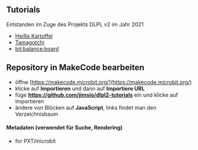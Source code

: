 ## Tutorials

Entstanden im Zuge des Projekts DLPL v2 im Jahr 2021

* [Heiße Kartoffel](/dlpl2-tutorials/heisse-kartoffel)
* [Tamagotchi](/dlpl-tutorials/tamagotchi-v2)
* [bit:balance:board](/dlpl-tutorials/bit-balance-board)

## Repository in MakeCode bearbeiten

* öffne [https://makecode.microbit.org/](https://makecode.microbit.org/)
* klicke auf **Importieren** und dann auf **Importiere URL**
* füge **https://github.com/jimsio/dlpl2-tutorials** ein und klicke auf Importieren
* ändere von Blöcken auf **JavaScript**, links findet man den Verzeichnisbaum

#### Metadaten (verwendet für Suche, Rendering)

* for PXT/microbit
<script src="https://makecode.com/gh-pages-embed.js"></script><script>makeCodeRender("{{ site.makecode.home_url }}", "{{ site.github.owner_name }}/{{ site.github.repository_name }}");</script>
